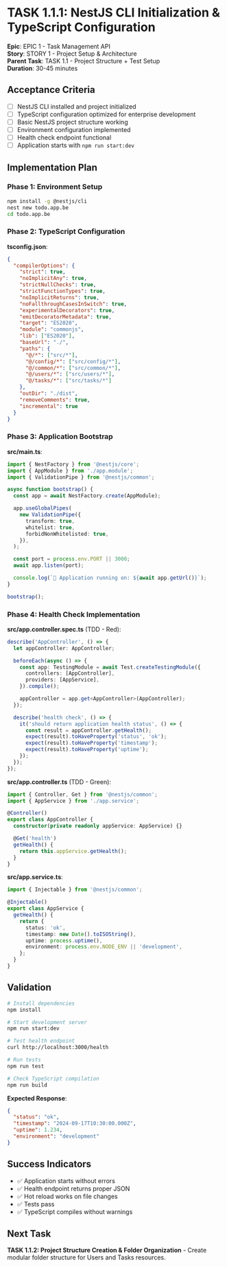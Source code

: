 # TASK 1.1.1: NestJS CLI Initialization & TypeScript Configuration

**Epic**: EPIC 1 - Task Management API  
**Story**: STORY 1 - Project Setup & Architecture  
**Parent Task**: TASK 1.1 - Project Structure + Test Setup  
**Duration**: 30-45 minutes

## Acceptance Criteria

- [ ] NestJS CLI installed and project initialized
- [ ] TypeScript configuration optimized for enterprise development
- [ ] Basic NestJS project structure working
- [ ] Environment configuration implemented
- [ ] Health check endpoint functional
- [ ] Application starts with `npm run start:dev`

## Implementation Plan

### Phase 1: Environment Setup

```bash
npm install -g @nestjs/cli
nest new todo.app.be
cd todo.app.be
```

### Phase 2: TypeScript Configuration

**tsconfig.json**:

```json
{
  "compilerOptions": {
    "strict": true,
    "noImplicitAny": true,
    "strictNullChecks": true,
    "strictFunctionTypes": true,
    "noImplicitReturns": true,
    "noFallthroughCasesInSwitch": true,
    "experimentalDecorators": true,
    "emitDecoratorMetadata": true,
    "target": "ES2020",
    "module": "commonjs",
    "lib": ["ES2020"],
    "baseUrl": "./",
    "paths": {
      "@/*": ["src/*"],
      "@/config/*": ["src/config/*"],
      "@/common/*": ["src/common/*"],
      "@/users/*": ["src/users/*"],
      "@/tasks/*": ["src/tasks/*"]
    },
    "outDir": "./dist",
    "removeComments": true,
    "incremental": true
  }
}
```

### Phase 3: Application Bootstrap

**src/main.ts**:

```typescript
import { NestFactory } from '@nestjs/core';
import { AppModule } from './app.module';
import { ValidationPipe } from '@nestjs/common';

async function bootstrap() {
  const app = await NestFactory.create(AppModule);

  app.useGlobalPipes(
    new ValidationPipe({
      transform: true,
      whitelist: true,
      forbidNonWhitelisted: true,
    }),
  );

  const port = process.env.PORT || 3000;
  await app.listen(port);

  console.log(`🚀 Application running on: ${await app.getUrl()}`);
}

bootstrap();
```

### Phase 4: Health Check Implementation

**src/app.controller.spec.ts** (TDD - Red):

```typescript
describe('AppController', () => {
  let appController: AppController;

  beforeEach(async () => {
    const app: TestingModule = await Test.createTestingModule({
      controllers: [AppController],
      providers: [AppService],
    }).compile();

    appController = app.get<AppController>(AppController);
  });

  describe('health check', () => {
    it('should return application health status', () => {
      const result = appController.getHealth();
      expect(result).toHaveProperty('status', 'ok');
      expect(result).toHaveProperty('timestamp');
      expect(result).toHaveProperty('uptime');
    });
  });
});
```

**src/app.controller.ts** (TDD - Green):

```typescript
import { Controller, Get } from '@nestjs/common';
import { AppService } from './app.service';

@Controller()
export class AppController {
  constructor(private readonly appService: AppService) {}

  @Get('health')
  getHealth() {
    return this.appService.getHealth();
  }
}
```

**src/app.service.ts**:

```typescript
import { Injectable } from '@nestjs/common';

@Injectable()
export class AppService {
  getHealth() {
    return {
      status: 'ok',
      timestamp: new Date().toISOString(),
      uptime: process.uptime(),
      environment: process.env.NODE_ENV || 'development',
    };
  }
}
```

## Validation

```bash
# Install dependencies
npm install

# Start development server
npm run start:dev

# Test health endpoint
curl http://localhost:3000/health

# Run tests
npm run test

# Check TypeScript compilation
npm run build
```

**Expected Response**:

```json
{
  "status": "ok",
  "timestamp": "2024-09-17T10:30:00.000Z",
  "uptime": 1.234,
  "environment": "development"
}
```

## Success Indicators

- ✅ Application starts without errors
- ✅ Health endpoint returns proper JSON
- ✅ Hot reload works on file changes
- ✅ Tests pass
- ✅ TypeScript compiles without warnings

## Next Task

**TASK 1.1.2: Project Structure Creation & Folder Organization** - Create modular folder structure for Users and Tasks resources.

